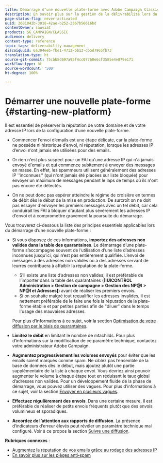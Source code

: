 ```yaml
---
title: Démarrage d’une nouvelle plate-forme avec Adobe Campaign Classic
description: En savoir plus sur la gestion de la délivrabilité lors du démarrage d’une nouvelle plateforme avec Adobe Campaign Classic.
page-status-flag: never-activated
uuid: 2681042b-3018-42ae-b252-2367b56616bd
contentOwner: sauviat
products: SG_CAMPAIGN/CLASSIC
audience: delivery
content-type: reference
topic-tags: deliverability-management
discoiquuid: 6a394eeb-fbe1-4712-bb13-db5d7965fb73
translation-type: ht
source-git-commit: 75cbb8d697a95f4cc07768e6cf3585e4e079e171
workflow-type: ht
source-wordcount: '500'
ht-degree: 100%

---
```



# Démarrer une nouvelle plate-forme {#starting-new-platform}

Il est essentiel de préserver la réputation de votre domaine et de votre adresse IP lors de la configuration d’une nouvelle plate-forme.

* Commencer l’envoi d’emails est une étape délicate, car la plate-forme ne possède ni historique d’envoi, ni réputation, lorsque les adresses IP d’envoi n’ont jamais été utilisées pour des emails.

* Or rien n&#39;est plus suspect pour un FAI qu&#39;une adresse IP qui n&#39;a jamais envoyé d&#39;emails et qui commence subitement à envoyer des messages en masse. En effet, les spammeurs utilisent généralement des adresses IP &#39;&#39;inconnues&#39;&#39; (qui n&#39;ont jamais été placées sur liste bloquée) pour envoyer un maximum de messages pendant le laps de temps où ils n&#39;ont pas encore été détectés.

* On ne peut donc pas espérer atteindre le régime de croisière en termes de débit dès le début de la mise en production. De surcroît on ne doit pas essayer d&#39;envoyer les premiers messages avec un tel débit, car cela conduirait les FAI à bloquer d&#39;autant plus sévèrement les adresses IP d&#39;envoi et à compromettre gravement la poursuite du démarrage.

Vous trouverez ci-dessous la liste des principes essentiels applicables lors du démarrage d’une nouvelle plate-forme :

* Si vous disposez de ces informations, **importez des adresses non valides dans la table des quarantaines**.
Le démarrage d’une plate-forme s’accompagne souvent de l’utilisation d’une liste d’adresses inconnues jusqu’ici, qui n’est pas entièrement qualifiée. L’envoi de messages à des adresses non valides ou à des adresses servant de leurres contribuera à affaiblir la réputation de la plate-forme.

   * S’il existe une liste d’adresses non valides, il est préférable de l’importer dans la table des quarantaines (**[!UICONTROL Administration > Gestion de campagne > Gestion des NP@I > NP@I et Adresses]**) avant de réaliser les premiers envois.
   * Si on souhaite malgré tout requalifier les adresses invalides, il est nettement préférable de le faire une fois la réputation de la plate-forme établie et par petites parties afin de &quot;diluer&quot; dans le temps l&#39;usage des mauvaises adresses.

   Pour plus d’informations à ce sujet, voir la section [Optimisation de votre diffusion par le biais de quarantaines](../../delivery/using/understanding-quarantine-management.md#optimizing-your-delivery-through-quarantines).
* **Limitez le débit** en limitant le nombre de mtachilds. Pour plus d’informations sur la modification de ce paramètre technique, contactez votre administrateur Adobe Campaign.
* **Augmentez progressivement les volumes envoyés** pour éviter que les emails soient marqués comme spam. Ne ciblez pas l’ensemble de la base de données dès le début, mais ajoutez plutôt une partie supplémentaire de la liste à chaque envoi. Vous devriez ainsi pouvoir augmenter le volume à chaque étape tout en réduisant le taux global d’adresses non valides. Pour un développement fluide de la phase de démarrage, vous pouvez utiliser des vagues. Pour plus d’informations à ce sujet, voir la section [Envoyer en plusieurs vagues](../../delivery/using/steps-sending-the-delivery.md#sending-using-multiple-waves).
* **Effectuez régulièrement des envois**. Dans une certaine mesure, il est préférable de réaliser de petits envois fréquents plutôt que des envois volumineux et sporadiques.
* **Accordez de l’attention aux rapports de diffusion**. La présence d’indicateurs d’erreur élevés peut révéler un paramètre technique mal configuré. Voir à ce propos la section [Suivre une diffusion](../../delivery/using/monitoring-a-delivery.md).

**Rubriques connexes** :
* [Augmentez la réputation de vos emails grâce au rodage des adresses IP](https://helpx.adobe.com/fr/campaign/kb/increase-email-rep-ip-warming.html)
* [En savoir plus sur les pièges anti-spam](https://helpx.adobe.com/fr/campaign/kb/spam-traps.html)